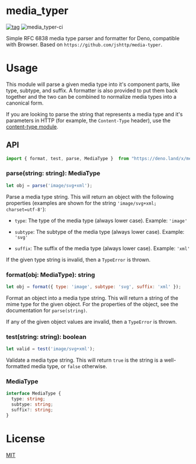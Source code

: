 # media_typer

[![tag](https://img.shields.io/github/tag/ako-deno/media_typer.svg)](https://github.com/ako-deno/media_typer/tags)
![media_typer-ci](https://github.com/ako-deno/media_typer/workflows/media_typer-ci/badge.svg)

Simple RFC 6838 media type parser and formatter for Deno, compatible with Browser. Based on `https://github.com/jshttp/media-typer`.

# Usage

This module will parse a given media type into it's component parts, like type,
subtype, and suffix. A formatter is also provided to put them back together and
the two can be combined to normalize media types into a canonical form.

If you are looking to parse the string that represents a media type and it's
parameters in HTTP (for example, the `Content-Type` header), use the
[content-type module](https://github.com/ako-deno/content_type).

## API
```js
import { format, test, parse, MediaType }  from "https://deno.land/x/media_typer/mod.ts";
```

### parse(string: string): MediaType

```js
let obj = parse('image/svg+xml');
```

Parse a media type string. This will return an object with the following
properties (examples are shown for the string `'image/svg+xml; charset=utf-8'`):

 - `type`: The type of the media type (always lower case). Example: `'image'`

 - `subtype`: The subtype of the media type (always lower case). Example: `'svg'`

 - `suffix`: The suffix of the media type (always lower case). Example: `'xml'`

If the given type string is invalid, then a `TypeError` is thrown.

### format(obj: MediaType): string

```js
let obj = format({ type: 'image', subtype: 'svg', suffix: 'xml' });
```

Format an object into a media type string. This will return a string of the
mime type for the given object. For the properties of the object, see the
documentation for `parse(string)`.

If any of the given object values are invalid, then a `TypeError` is thrown.

### test(string: string): boolean

```js
let valid = test('image/svg+xml');
```

Validate a media type string. This will return `true` is the string is a well-
formatted media type, or `false` otherwise.

### MediaType

```TypeScript
interface MediaType {
  type: string;
  subtype: string;
  suffix?: string;
}
```

# License

[MIT](./LICENSE)
